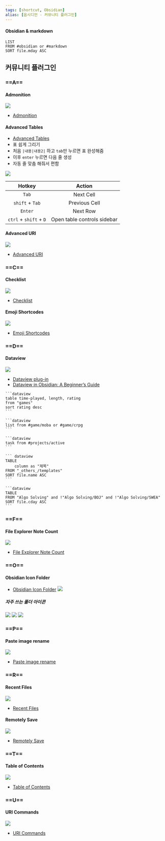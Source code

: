 ```yaml
---
tags: [shortcut, Obsidian]
alias: [옵시디언 - 커뮤니티 플러그인]
---
```

#### Obsidian & markdown
```dataview
LIST
FROM #obsidian or #markdown  
SORT file.mday ASC
```

## 커뮤니티 플러그인

### ==A==
#### Admonition
![](assets/Obsidian%20setting%20-%20Community%20plugin.png)
- [Admonition](obsidian://show-plugin?id=obsidian-admonition)

#### Advanced Tables
- [Advanced Tables](obsidian://show-plugin?id=table-editor-obsidian) 
- 표 쉽게 그리기
- 처음 `|내용|내용2|` 하고 `tab`만 누르면 표 완성해줌
- 이후 `enter` 누르면 다음 줄 생성
- 자동 줄 맞춤 해줘서 편함

![](assets/Obsidian%20setting%20-%20Community%20plugin-1.png)

| Hotkey                 | Action                      |
| :--------------------: | :-------------------------: |
| `Tab`                  | Next Cell                   |
| ``shift`` + `Tab`        | Previous Cell               |
| `Enter`                | Next Row                    |
| ``ctrl`` + ``shift`` + `D` | Open table controls sidebar |

#### Advanced URI
![](assets/Obsidian%20setting%20-%20Community%20plugin-2.png)
- [Advanced URI](obsidian://show-plugin?id=obsidian-advanced-uri)

### ==C==
#### Checklist
![](assets/Obsidian%20setting%20-%20Community%20plugin-3.png)
- [Checklist](obsidian://show-plugin?id=obsidian-checklist-plugin)

#### Emoji Shortcodes
![](assets/Obsidian%20setting%20-%20Community%20plugin-4.png)
- [Emoji Shortcodes](obsidian://show-plugin?id=emoji-shortcodes)

### ==D==
#### Dataview
![](assets/Obsidian%20setting%20-%20Community%20plugin-5.png)
- [Dataview plug-in](obsidian://show-plugin?id=dataview)
- [Dataview in Obsidian: A Beginner’s Guide](https://obsidian.rocks/dataview-in-obsidian-a-beginners-guide/)

````
```dataview
table time-played, length, rating
from "games"
sort rating desc
```

```dataview
list from #game/moba or #game/crpg
```

```dataview
task from #projects/active
```

``` dataview
TABLE 
	column as "제목"
FROM "_others_/templates"
SORT file.name ASC
```

```dataview
TABLE 
FROM "Algo Solving" and !"Algo Solving/BOJ" and !"Algo Solving/SWEA"  
SORT file.cday ASC
```
````


### ==F==
#### File Explorer Note Count
![](assets/Obsidian%20setting%20-%20Community%20plugin-6.png)
- [File Explorer Note Count](obsidian://show-plugin?id=file-explorer-note-count)


### ==O==
#### Obsidian Icon Folder
- [Obsidian Icon Folder](obsidian://show-plugin?id=obsidian-icon-folder)
![](assets/Obsidian%20setting%20-%20Community%20plugin-7.png)

##### 자주 쓰는 폴더 아이콘
![](assets/Obsidian%20setting%20-%20Community%20plugin-8.png)
![](assets/Obsidian%20setting%20-%20Community%20plugin-9.png)
![](assets/Obsidian%20setting%20-%20Community%20plugin-10.png)

### ==P==
#### Paste image rename
![](assets/Obsidian%20setting%20-%20Community%20plugin-11.png)
- [Paste image rename](obsidian://show-plugin?id=obsidian-paste-image-rename)

### ==R==
#### Recent Files
![](assets/Obsidian%20setting%20-%20Community%20plugin-12.png)
- [Recent Files](obsidian://show-plugin?id=recent-files-obsidian)

#### Remotely Save
![](assets/Obsidian%20setting%20-%20Community%20plugin-13.png)
- [Remotely Save](obsidian://show-plugin?id=remotely-save)

### ==T==
#### Table of Contents
![](assets/Obsidian%20setting%20-%20Community%20plugin-14.png)
- [Table of Contents](obsidian://show-plugin?id=obsidian-plugin-toc)

### ==U==
#### URI Commands
![](assets/Obsidian%20setting%20-%20Community%20plugin-15.png)
- [URI Commands](obsidian://show-plugin?id=uri-commands)
